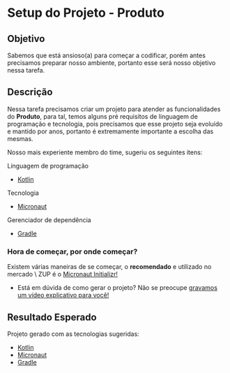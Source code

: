 # Setup do Projeto - Produto

## Objetivo

Sabemos que está ansioso(a) para começar a codificar, porém antes precisamos preparar nosso ambiente, portanto esse 
será nosso objetivo nessa tarefa.

## Descrição

Nessa tarefa precisamos criar um projeto para atender as funcionalidades do **Produto**, para tal, temos alguns 
pré requisitos de linguagem de programação e tecnologia, pois precisamos que esse projeto seja evoluído e mantido por 
anos, portanto é extremamente importante a escolha das mesmas.

Nosso mais experiente membro do time, sugeriu os seguintes itens:

Linguagem de programação

- [Kotlin](https://kotlinlang.org/)

Tecnologia

- [Micronaut](https://micronaut.io/)

Gerenciador de dependência

- [Gradle](https://gradle.org/)

### Hora de começar, por onde começar?

Existem várias maneiras de se começar, o **recomendado** e utilizado no mercado \ ZUP é o [Micronaut Initializr!](https://micronaut.io/launch/)

* Está em dúvida de como gerar o projeto? Não se preocupe [gravamos um vídeo explicativo para você!](https://drive.google.com/file/d/1uGE8X15_mVz0AG4pttgEgfCxtDbV-zxn/view?usp=sharing)

## Resultado Esperado

Projeto gerado com as tecnologias sugeridas:

- [Kotlin](https://kotlinlang.org/)
- [Micronaut](https://micronaut.io/)
- [Gradle](https://gradle.org/)
